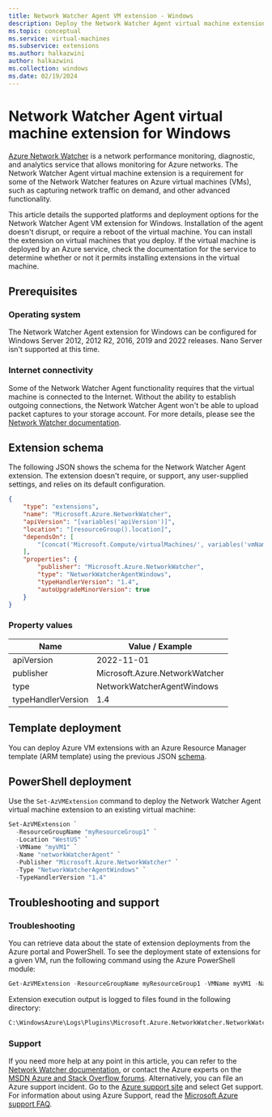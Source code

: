 ```yaml
---
title: Network Watcher Agent VM extension - Windows 
description: Deploy the Network Watcher Agent virtual machine extension on Windows virtual machines.
ms.topic: conceptual
ms.service: virtual-machines
ms.subservice: extensions
ms.author: halkazwini
author: halkazwini
ms.collection: windows
ms.date: 02/19/2024
---
```


# Network Watcher Agent virtual machine extension for Windows

[Azure Network Watcher](../../network-watcher/network-watcher-monitoring-overview.md) is a network performance monitoring, diagnostic, and analytics service that allows monitoring for Azure networks. The Network Watcher Agent virtual machine extension is a requirement for some of the Network Watcher features on Azure virtual machines (VMs), such as capturing network traffic on demand, and other advanced functionality.

This article details the supported platforms and deployment options for the Network Watcher Agent VM extension for Windows. Installation of the agent doesn't disrupt, or require a reboot of the virtual machine. You can install the extension on virtual machines that you deploy. If the virtual machine is deployed by an Azure service, check the documentation for the service to determine whether or not it permits installing extensions in the virtual machine.

## Prerequisites

### Operating system

The Network Watcher Agent extension for Windows can be configured for Windows Server 2012, 2012 R2, 2016, 2019 and 2022 releases. Nano Server isn't supported at this time.

### Internet connectivity

Some of the Network Watcher Agent functionality requires that the virtual machine is connected to the Internet. Without the ability to establish outgoing connections, the Network Watcher Agent won't be able to upload packet captures to your storage account. For more details, please see the [Network Watcher documentation](../../network-watcher/index.yml).

## Extension schema

The following JSON shows the schema for the Network Watcher Agent extension. The extension doesn't require, or support, any user-supplied settings, and relies on its default configuration.

```json
{
    "type": "extensions",
    "name": "Microsoft.Azure.NetworkWatcher",
    "apiVersion": "[variables('apiVersion')]",
    "location": "[resourceGroup().location]",
    "dependsOn": [
        "[concat('Microsoft.Compute/virtualMachines/', variables('vmName'))]"
    ],
    "properties": {
        "publisher": "Microsoft.Azure.NetworkWatcher",
        "type": "NetworkWatcherAgentWindows",
        "typeHandlerVersion": "1.4",
        "autoUpgradeMinorVersion": true
    }
}
```

### Property values

| Name | Value / Example |
| ---- | ---- |
| apiVersion | 2022-11-01 |
| publisher | Microsoft.Azure.NetworkWatcher |
| type | NetworkWatcherAgentWindows |
| typeHandlerVersion | 1.4 |


## Template deployment

You can deploy Azure VM extensions with an Azure Resource Manager template (ARM template) using the previous JSON [schema](#extension-schema).

## PowerShell deployment

Use the `Set-AzVMExtension` command to deploy the Network Watcher Agent virtual machine extension to an existing virtual machine:

```powershell
Set-AzVMExtension `
  -ResourceGroupName "myResourceGroup1" `
  -Location "WestUS" `
  -VMName "myVM1" `
  -Name "networkWatcherAgent" `
  -Publisher "Microsoft.Azure.NetworkWatcher" `
  -Type "NetworkWatcherAgentWindows" `
  -TypeHandlerVersion "1.4"
```

## Troubleshooting and support

### Troubleshooting

You can retrieve data about the state of extension deployments from the Azure portal and PowerShell. To see the deployment state of extensions for a given VM, run the following command using the Azure PowerShell module:

```powershell
Get-AzVMExtension -ResourceGroupName myResourceGroup1 -VMName myVM1 -Name networkWatcherAgent
```

Extension execution output is logged to files found in the following directory:

```cmd
C:\WindowsAzure\Logs\Plugins\Microsoft.Azure.NetworkWatcher.NetworkWatcherAgentWindows\
```

### Support

If you need more help at any point in this article, you can refer to the [Network Watcher documentation](../../network-watcher/index.yml), or contact the Azure experts on the [MSDN Azure and Stack Overflow forums](https://azure.microsoft.com/support/forums/). Alternatively, you can file an Azure support incident. Go to the [Azure support site](https://azure.microsoft.com/support/options/) and select Get support. For information about using Azure Support, read the [Microsoft Azure support FAQ](https://azure.microsoft.com/support/faq/).
